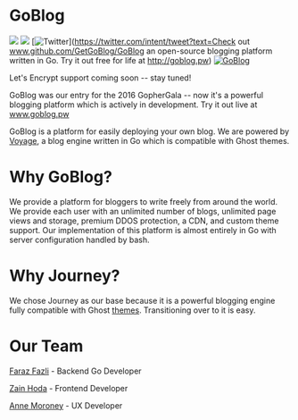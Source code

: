 # GoBlog 

![](https://travis-ci.org/GetGoBlog/GoBlog.svg?branch=master) ![](https://img.shields.io/github/commits-since/getgoblog/goblog/v1.5.svg)
[![Twitter](https://img.shields.io/twitter/url/https/github.com/getgoblog/goblog.svg?style=social?style=flat-square)](https://twitter.com/intent/tweet?text=Check out www.github.com/GetGoBlog/GoBlog an open-source blogging platform written in Go. Try it out free for life at http://goblog.pw)
[![GoBlog](https://img.shields.io/badge/goblog.pw-online-brightgreen.svg)](http://www.goblog.pw)

Let's Encrypt support coming soon -- stay tuned!

GoBlog was our entry for the 2016 GopherGala -- now it's a powerful blogging platform which is actively in development. Try it out live at www.goblog.pw

GoBlog is a platform for easily deploying your own blog. We are powered by [Voyage](https://github.com/GetGoBlog/Voyage), a blog engine written in Go which is compatible with Ghost themes.

# Why GoBlog?

We provide a platform for bloggers to write freely from around the world. We provide each user with an unlimited number of blogs, unlimited page views and storage, premium DDOS protection, a CDN, and custom theme support. Our implementation of this platform is almost entirely in Go with server configuration handled by bash.

# Why Journey?

We chose Journey as our base because it is a powerful blogging engine fully compatible with Ghost [themes](http://marketplace.ghost.org/). Transitioning over to it is easy.

# Our Team
[Faraz Fazli](https://www.github.com/farazfazli) - Backend Go Developer

[Zain Hoda](https://github.com/zainhoda) - Frontend Developer

[Anne Moroney](https://github.com/AnneTheAgile) - UX Developer
